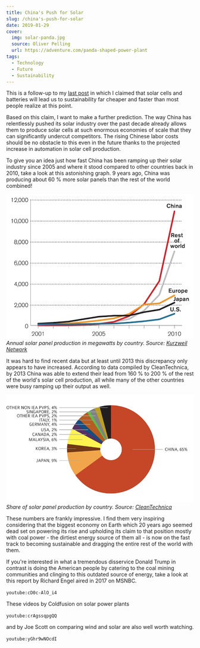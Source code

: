 ```yaml
---
title: China's Push for Solar
slug: /china's-push-for-solar
date: 2019-01-29
cover:
  img: solar-panda.jpg
  source: Oliver Pelling
  url: https://adventure.com/panda-shaped-power-plant
tags:
  - Technology
  - Future
  - Sustainability
---
```


This is a follow-up to my [last post](/blog/solar+batteries-rule) in which I claimed that solar cells and batteries will lead us to sustainability far cheaper and faster than most people realize at this point.

Based on this claim, I want to make a further prediction. The way China has relentlessly pushed its solar industry over the past decade already allows them to produce solar cells at such enormous economies of scale that they can significantly undercut competitors. The rising Chinese labor costs should be no obstacle to this even in the future thanks to the projected increase in automation in solar cell production.

To give you an idea just how fast China has been ramping up their solar industry since 2005 and where it stood compared to other countries back in 2010, take a look at this astonishing graph. 9 years ago, China was producing about 60 % more solar panels than the rest of the world combined!

![Solar Production By Country](solar-production-by-country.jpg)
_Annual solar panel production in megawatts by country. Source: [Kurzweil Network](http://kurzweilai.net/the-chinese-solar-machine)_

It was hard to find recent data but at least until 2013 this discrepancy only appears to have increased. According to data compiled by CleanTechnica, by 2013 China was able to extend their lead from 160 % to 200 % of the rest of the world's solar cell production, all while many of the other countries were busy ramping up their output as well.

![Solar Production By Country Pie Chart](solar-production-by-country-pie-chart.png)
_Share of solar panel production by country. Source: [CleanTechnica](https://cleantechnica.com/2014/10/17/top-solar-charts-iea-solar-pv-report)_

These numbers are frankly impressive. I find them very inspiring considering that the biggest economy on Earth which 20 years ago seemed dead set on powering its rise and upholding its claim to that position mostly with coal power - the dirtiest energy source of them all - is now on the fast track to becoming sustainable and dragging the entire rest of the world with them.

If you're interested in what a tremendous disservice Donald Trump in contrast is doing the American people by catering to the coal mining communities and clinging to this outdated source of energy, take a look at this report by Richard Engel aired in 2017 on MSNBC.

`youtube:cD0c-AlO_i4`

These videos by Coldfusion on solar power plants

`youtube:crAgssqpgQQ`

and by Joe Scott on comparing wind and solar are also well worth watching.

`youtube:yGhr9wNOcdI`
